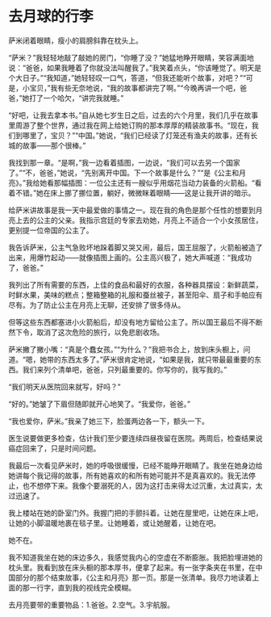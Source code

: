 # 去月球的行李

萨米闭着眼睛，瘦小的肩膀斜靠在枕头上。 

“萨米？”我轻轻地敲了敲她的房门，“你睡了没？”她猛地睁开眼睛，笑容满面地说：“爸爸，如果我睡着了你就没法叫醒我了。”我笑着点头，“你该睡觉了。明天是个大日子。”“我知道，”她轻轻叹一口气，答道，“但我还能听个故事，对吧？”“可是，小宝贝，”我有些无奈地说，“我的故事都讲完了啊。”“今晚再讲一个吧，爸爸，”她打了一个哈欠，“讲完我就睡。” 

“好吧，让我去拿本书。”自从她七岁生日之后，过去的六个月里，我们几乎在故事里周游了整个世界，通过我在网上给她订购的那本厚厚的精装故事书。“现在，我们到哪里了，宝贝？”“中国。”她说，“我们已经读了灯笼还有渔夫的故事，还有长城的故事——那个很棒。” 

我找到那一章。“是啊，”我一边看着插图，一边说，“我们可以去另一个国家了。”“不，爸爸，”她说，“先别离开中国。下一个故事是什么？”“是《公主和月亮》。”我给她看那幅插图：一位公主还有一艘似乎用烟花当动力装备的火箭船。“看着不错。”她在床上挪了挪位置，躺好，微微眯着眼睛——这是让我开讲的暗示。 

给萨米讲故事是我一天中最爱做的事情之一。现在我的角色是那个任性的想要到月亮上去的公主的父亲。我指示宫廷的专家去劝她，月亮上不适合一个小女孩居住，更别提一位帝国的公主了。 

我告诉萨米，公主气急败坏地跺着脚又哭又闹，最后，国王屈服了，火箭船被造了出来，用爆竹起动——就像插图上画的。公主高兴极了，她大声喊道：“我成功了，爸爸。” 

我列出了所有需要的东西，上佳的食品和最好的衣服，各种器具摆设：新鲜蔬菜，时鲜水果，美味的糕点；整箱整箱的礼服和蚕丝被子，甚至阳伞、扇子和手帕应有尽有。为了防止公主在月亮上无聊，还安排了很多侍从。 

但等这些东西都塞进小火箭船后，却没有地方留给公主了。所以国王最后不得不断然下令，取消了这次危险的旅行，以免悲剧收场。 

萨米撇了撇小嘴：“真是个蠢女孩。”“为什么？”我把书合上，放到床头橱上，问道。“嗯，她带的东西太多了。”萨米很肯定地说，“如果是我，就只带最最重要的东西。我们来列个清单吧，爸爸，只列最重要的。你写你的，我写我的。” 

“我们明天从医院回来就写，好吗？” 

“好的。”她皱了下眉但随即就开心地笑了。“我爱你，爸爸。” 

“我也爱你，萨米。”我亲了她三下，脸蛋两边各一下，额头一下。 

医生说要做更多检查，估计我们至少要连续四昼夜留在医院。两周后，检查结果说癌症回来了，只是时间问题。 

我最后一次看见萨米时，她的呼吸很缓慢，已经不能睁开眼睛了。我坐在她身边给她讲每个我记得的故事，所有她喜欢的和所有她可能并不是真喜欢的。我无法停止，也不想停下来。我像个要溺死的人，因为这打击来得太过沉重，太过真实，太过迅速了。 

我上楼站在她的卧室门外。我握门把的手颤抖着。让她在屋里吧，让她在床上吧，让她的小脚温暖地裹在毯子里。让她睡着，或让她醒着，让她在吧。 

她不在。 

我不知道我坐在她的床边多久，我感觉我内心的空虚在不断膨胀。我把脸埋进她的枕头里。我看到放在床头橱的那本厚书，便拿了起来。有一张字条夹在书里，在中国部分的那个结束故事，《公主和月亮》那一页。那是一张清单。我尽力地读着上面的那一行字，直到我的视线完全模糊。 

去月亮要带的重要物品：1.爸爸。2.空气。3.宇航服。